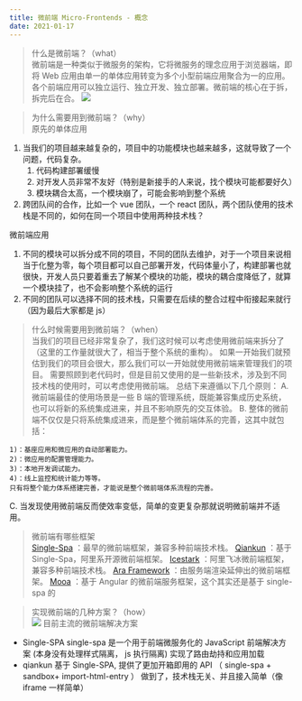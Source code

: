 ```yaml
---
title: 微前端 Micro-Frontends - 概念
date: 2021-01-17
---
```


> 什么是微前端？（what）  
> 微前端是一种类似于微服务的架构，它将微服务的理念应用于浏览器端，即将 Web 应用由单一的单体应用转变为多个小型前端应用聚合为一的应用。各个前端应用可以独立运行、独立开发、独立部署。微前端的核心在于拆，拆完后在合。
> ![](%E5%BE%AE%E5%89%8D%E7%AB%AF%20Micro-Frontends%20-%20%E6%A6%82%E5%BF%B5/compare.png)

> 为什么需要用到微前端？（why）  
> 原先的单体应用

1. 当我们的项目越来越复杂的，项目中的功能模块也越来越多，这就导致了一个问题，代码复杂。
    1. 代码构建部署缓慢
    2. 对开发人员非常不友好（特别是新接手的人来说，找个模块可能都要好久）
    3. 模块耦合太高，一个模块崩了，可能会影响到整个系统
2. 跨团队间的合作，比如一个 vue 团队，一个 react 团队，两个团队使用的技术栈是不同的，如何在同一个项目中使用两种技术栈？

微前端应用

1. 不同的模块可以拆分成不同的项目，不同的团队去维护，对于一个项目来说相当于化整为零，每个项目都可以自己部署开发，代码体量小了，构建部署也就很快，开发人员只要着重去了解某个模块的功能，模块的耦合度降低了，就算一个模块挂了，也不会影响整个系统的运行
2. 不同的团队可以选择不同的技术栈，只需要在后续的整合过程中衔接起来就行（因为最后大家都是 js）

> 什么时候需要用到微前端？（when）  
> 当我们的项目已经非常复杂了，我们这时候可以考虑使用微前端来拆分了（这里的工作量就很大了，相当于整个系统的重构）。
> 如果一开始我们就预估到我们的项目会很大，那么我们可以一开始就使用微前端来管理我们的项目。
> 需要照顾到老代码时，但是目前又使用的是一些新技术，涉及到不同技术栈的使用时，可以考虑使用微前端。
> 总结下来遵循以下几个原则：
> A. 微前端最佳的使用场景是一些 B 端的管理系统，既能兼容集成历史系统，也可以将新的系统集成进来，并且不影响原先的交互体验。
> B. 整体的微前端不仅仅是只将系统集成进来，而是整个微前端体系的完善，这其中就包括：

    1)：基座应用和微应用的自动部署能力。
    2)：微应用的配置管理能力。
    3)：本地开发调试能力。
    4)：线上监控和统计能力等等。
    只有将整个能力体系搭建完善，才能说是整个微前端体系流程的完善。

C. 当发现使用微前端反而使效率变低，简单的变更复杂那就说明微前端并不适用。

> 微前端有哪些框架  
>  [Single-Spa](https://single-spa.js.org/) ：最早的微前端框架，兼容多种前端技术栈。
> [Qiankun](https://qiankun.umijs.org/zh/guide) ：基于 Single-Spa，阿里系开源微前端框架。
> [Icestark](https://ice.work/docs/icestark/about) ：阿里飞冰微前端框架，兼容多种前端技术栈。
> [Ara Framework](https://ara-framework.github.io/website/) ：由服务端渲染延伸出的微前端框架。
> [Mooa](http://mooa.phodal.com/) ：基于 Angular 的微前端服务框架，这个其实还是基于 single-spa 的

> 实现微前端的几种方案？（how）  
> ![](%E5%BE%AE%E5%89%8D%E7%AB%AF%20Micro-Frontends%20-%20%E6%A6%82%E5%BF%B5/Snipaste_2020-09-13_12-06-16.png)
> 目前主流的微前端解决方案

-   Single-SPA single-spa 是一个用于前端微服务化的 JavaScript 前端解决方案 (本身没有处理样式隔离， js 执行隔离) 实现了路由劫持和应用加载
-   qiankun 基于 Single-SPA, 提供了更加开箱即用的 API （ single-spa + sandbox+ import-html-entry ） 做到了，技术栈无关、并且接入简单（像 iframe 一样简单）
